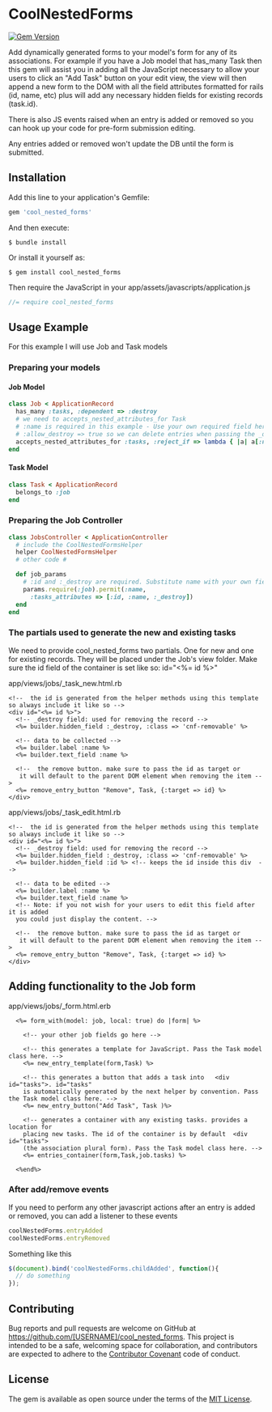 # CoolNestedForms
[![Gem Version](https://badge.fury.io/rb/cool_nested_forms.svg)](https://badge.fury.io/rb/cool_nested_forms)        

Add dynamically generated forms to your model's form for any of its associations.
For example if you have a Job model that has_many Task then this gem will assist you in adding
all the JavaScript necessary to allow your users to click an "Add Task" button on your edit view,
the view will then append a new form to the DOM with all the field attributes formatted for
rails (id, name, etc) plus will add any necessary hidden fields for existing records (task.id).  

There is also JS events raised when an entry is added or removed so you can hook up your code for
pre-form submission editing.

Any entries added or removed won't update the DB until the form is submitted.

## Installation

Add this line to your application's Gemfile:

```ruby
gem 'cool_nested_forms'
```

And then execute:

    $ bundle install

Or install it yourself as:

    $ gem install cool_nested_forms

Then require the JavaScript in your app/assets/javascripts/application.js
```javascript
//= require cool_nested_forms
```

## Usage Example
For this example I will use Job and Task models

### Preparing your models

#### Job Model
```ruby
class Job < ApplicationRecord
  has_many :tasks, :dependent => :destroy
  # we need to accepts_nested_attributes_for Task
  # :name is required in this example - Use your own required field here or remove the reject_if call
  # :allow_destroy => true so we can delete entries when passing the _destroy field
  accepts_nested_attributes_for :tasks, :reject_if => lambda { |a| a[:name].blank? }, :allow_destroy => true
end
```
#### Task Model
```ruby
class Task < ApplicationRecord
  belongs_to :job
end
```
### Preparing the Job Controller
```ruby
class JobsController < ApplicationController
  # include the CoolNestedFormsHelper
  helper CoolNestedFormsHelper
  # other code #

  def job_params
    # :id and :_destroy are required. Substitute name with your own fields
    params.require(:job).permit(:name,
      :tasks_attributes => [:id, :name, :_destroy])
  end
end
```
### The partials used to generate the new and existing tasks
We need to provide cool_nested_forms two partials. One for new and one
for existing records. They will be placed under the Job's view folder. Make sure the
id field of the container is set like so: id="<%= id %>"  

app/views/jobs/_task_new.html.rb
```erb
<!--  the id is generated from the helper methods using this template so always include it like so -->
<div id="<%= id %>">
  <!-- _destroy field: used for removing the record -->
  <%= builder.hidden_field :_destroy, :class => 'cnf-removable' %>

  <!-- data to be collected -->
  <%= builder.label :name %>
  <%= builder.text_field :name %>

  <!--  the remove button. make sure to pass the id as target or
   it will default to the parent DOM element when removing the item -->
  <%= remove_entry_button "Remove", Task, {:target => id} %>
</div>
```
app/views/jobs/_task_edit.html.rb
```erb
<!--  the id is generated from the helper methods using this template so always include it like so -->
<div id="<%= id %>">
  <!-- _destroy field: used for removing the record -->
  <%= builder.hidden_field :_destroy, :class => 'cnf-removable' %>
  <%= builder.hidden_field :id %> <!-- keeps the id inside this div  -->

  <!-- data to be edited -->
  <%= builder.label :name %>
  <%= builder.text_field :name %>
  <!-- Note: if you not wish for your users to edit this field after it is added
  you could just display the content. -->

  <!--  the remove button. make sure to pass the id as target or
   it will default to the parent DOM element when removing the item -->
  <%= remove_entry_button "Remove", Task, {:target => id} %>
</div>
```

## Adding functionality to the Job form
app/views/jobs/_form.html.erb
```erb
  <%= form_with(model: job, local: true) do |form| %>

    <!-- your other job fields go here -->

    <!-- this generates a template for JavaScript. Pass the Task model class here. -->  
    <%= new_entry_template(form,Task) %>

    <!-- this generates a button that adds a task into   <div id="tasks">. id="tasks"
    is automatically generated by the next helper by convention. Pass the Task model class here. -->  
    <%= new_entry_button("Add Task", Task )%>

    <!-- generates a container with any existing tasks. provides a location for
    placing new tasks. The id of the container is by default  <div id="tasks">
    (the association plural form). Pass the Task model class here. -->
    <%= entries_container(form,Task,job.tasks) %>

  <%end%>
```

### After add/remove events
If you need to perform any other javascript actions after an entry is added or
removed, you can add a listener to these events
```javascript
coolNestedForms.entryAdded
coolNestedForms.entryRemoved
```
Something like this
```javascript
$(document).bind('coolNestedForms.childAdded', function(){
  // do something
});
```

## Contributing

Bug reports and pull requests are welcome on GitHub at https://github.com/[USERNAME]/cool_nested_forms. This project is intended to be a safe, welcoming space for collaboration, and contributors are expected to adhere to the [Contributor Covenant](http://contributor-covenant.org) code of conduct.


## License

The gem is available as open source under the terms of the [MIT License](http://opensource.org/licenses/MIT).
